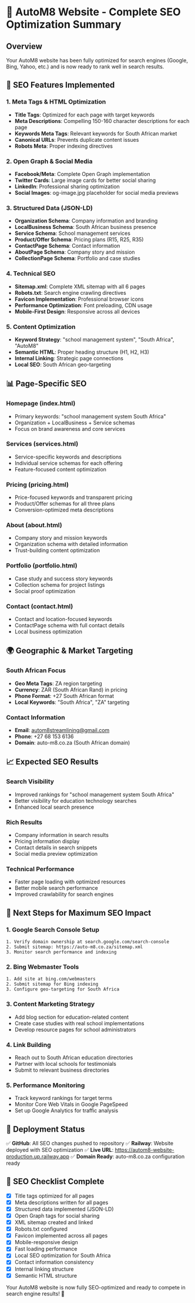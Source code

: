 # 🚀 AutoM8 Website - Complete SEO Optimization Summary

## Overview
Your AutoM8 website has been fully optimized for search engines (Google, Bing, Yahoo, etc.) and is now ready to rank well in search results.

## 🎯 SEO Features Implemented

### 1. Meta Tags & HTML Optimization
- **Title Tags**: Optimized for each page with target keywords
- **Meta Descriptions**: Compelling 150-160 character descriptions for each page
- **Keywords Meta Tags**: Relevant keywords for South African market
- **Canonical URLs**: Prevents duplicate content issues
- **Robots Meta**: Proper indexing directives

### 2. Open Graph & Social Media
- **Facebook/Meta**: Complete Open Graph implementation
- **Twitter Cards**: Large image cards for better social sharing
- **LinkedIn**: Professional sharing optimization
- **Social Images**: og-image.jpg placeholder for social media previews

### 3. Structured Data (JSON-LD)
- **Organization Schema**: Company information and branding
- **LocalBusiness Schema**: South African business presence
- **Service Schema**: School management services
- **Product/Offer Schema**: Pricing plans (R15, R25, R35)
- **ContactPage Schema**: Contact information
- **AboutPage Schema**: Company story and mission
- **CollectionPage Schema**: Portfolio and case studies

### 4. Technical SEO
- **Sitemap.xml**: Complete XML sitemap with all 6 pages
- **Robots.txt**: Search engine crawling directives
- **Favicon Implementation**: Professional browser icons
- **Performance Optimization**: Font preloading, CDN usage
- **Mobile-First Design**: Responsive across all devices

### 5. Content Optimization
- **Keyword Strategy**: "school management system", "South Africa", "AutoM8"
- **Semantic HTML**: Proper heading structure (H1, H2, H3)
- **Internal Linking**: Strategic page connections
- **Local SEO**: South African geo-targeting

## 📊 Page-Specific SEO

### Homepage (index.html)
- Primary keywords: "school management system South Africa"
- Organization + LocalBusiness + Service schemas
- Focus on brand awareness and core services

### Services (services.html)
- Service-specific keywords and descriptions
- Individual service schemas for each offering
- Feature-focused content optimization

### Pricing (pricing.html)
- Price-focused keywords and transparent pricing
- Product/Offer schemas for all three plans
- Conversion-optimized meta descriptions

### About (about.html)
- Company story and mission keywords
- Organization schema with detailed information
- Trust-building content optimization

### Portfolio (portfolio.html)
- Case study and success story keywords
- Collection schema for project listings
- Social proof optimization

### Contact (contact.html)
- Contact and location-focused keywords
- ContactPage schema with full contact details
- Local business optimization

## 🌍 Geographic & Market Targeting

### South African Focus
- **Geo Meta Tags**: ZA region targeting
- **Currency**: ZAR (South African Rand) in pricing
- **Phone Format**: +27 South African format
- **Local Keywords**: "South Africa", "ZA" targeting

### Contact Information
- **Email**: autom8streamlining@gmail.com
- **Phone**: +27 68 153 6136
- **Domain**: auto-m8.co.za (South African domain)

## 📈 Expected SEO Results

### Search Visibility
- Improved rankings for "school management system South Africa"
- Better visibility for education technology searches
- Enhanced local search presence

### Rich Results
- Company information in search results
- Pricing information display
- Contact details in search snippets
- Social media preview optimization

### Technical Performance
- Faster page loading with optimized resources
- Better mobile search performance
- Improved crawlability for search engines

## 🔧 Next Steps for Maximum SEO Impact

### 1. Google Search Console Setup
```
1. Verify domain ownership at search.google.com/search-console
2. Submit sitemap: https://auto-m8.co.za/sitemap.xml
3. Monitor search performance and indexing
```

### 2. Bing Webmaster Tools
```
1. Add site at bing.com/webmasters
2. Submit sitemap for Bing indexing
3. Configure geo-targeting for South Africa
```

### 3. Content Marketing Strategy
- Add blog section for education-related content
- Create case studies with real school implementations
- Develop resource pages for school administrators

### 4. Link Building
- Reach out to South African education directories
- Partner with local schools for testimonials
- Submit to relevant business directories

### 5. Performance Monitoring
- Track keyword rankings for target terms
- Monitor Core Web Vitals in Google PageSpeed
- Set up Google Analytics for traffic analysis

## 🚀 Deployment Status

✅ **GitHub**: All SEO changes pushed to repository
✅ **Railway**: Website deployed with SEO optimization
✅ **Live URL**: https://autom8-website-production.up.railway.app
✅ **Domain Ready**: auto-m8.co.za configuration ready

## 📝 SEO Checklist Complete

- [x] Title tags optimized for all pages
- [x] Meta descriptions written for all pages
- [x] Structured data implemented (JSON-LD)
- [x] Open Graph tags for social sharing
- [x] XML sitemap created and linked
- [x] Robots.txt configured
- [x] Favicon implemented across all pages
- [x] Mobile-responsive design
- [x] Fast loading performance
- [x] Local SEO optimization for South Africa
- [x] Contact information consistency
- [x] Internal linking structure
- [x] Semantic HTML structure

Your AutoM8 website is now fully SEO-optimized and ready to compete in search engine results! 🎉
